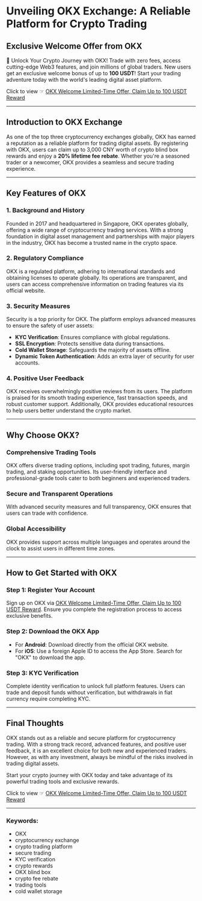 # Unveiling OKX Exchange: A Reliable Platform for Crypto Trading

## Exclusive Welcome Offer from OKX
🚀 Unlock Your Crypto Journey with OKX! Trade with zero fees, access cutting-edge Web3 features, and join millions of global traders. New users get an exclusive welcome bonus of up to **100 USDT**! Start your trading adventure today with the world's leading digital asset platform.  

Click to view ☞ [OKX Welcome Limited-Time Offer, Claim Up to 100 USDT Reward](https://bit.ly/OKXe)

---

## Introduction to OKX Exchange

As one of the top three cryptocurrency exchanges globally, OKX has earned a reputation as a reliable platform for trading digital assets. By registering with OKX, users can claim up to 3,000 CNY worth of crypto blind box rewards and enjoy a **20% lifetime fee rebate**. Whether you're a seasoned trader or a newcomer, OKX provides a seamless and secure trading experience.

---

## Key Features of OKX

### **1. Background and History**
Founded in 2017 and headquartered in Singapore, OKX operates globally, offering a wide range of cryptocurrency trading services. With a strong foundation in digital asset management and partnerships with major players in the industry, OKX has become a trusted name in the crypto space.

### **2. Regulatory Compliance**
OKX is a regulated platform, adhering to international standards and obtaining licenses to operate globally. Its operations are transparent, and users can access comprehensive information on trading features via its official website.

### **3. Security Measures**
Security is a top priority for OKX. The platform employs advanced measures to ensure the safety of user assets:
- **KYC Verification**: Ensures compliance with global regulations.
- **SSL Encryption**: Protects sensitive data during transactions.
- **Cold Wallet Storage**: Safeguards the majority of assets offline.
- **Dynamic Token Authentication**: Adds an extra layer of security for user accounts.

### **4. Positive User Feedback**
OKX receives overwhelmingly positive reviews from its users. The platform is praised for its smooth trading experience, fast transaction speeds, and robust customer support. Additionally, OKX provides educational resources to help users better understand the crypto market.

---

## Why Choose OKX?

### **Comprehensive Trading Tools**
OKX offers diverse trading options, including spot trading, futures, margin trading, and staking opportunities. Its user-friendly interface and professional-grade tools cater to both beginners and experienced traders.

### **Secure and Transparent Operations**
With advanced security measures and full transparency, OKX ensures that users can trade with confidence.

### **Global Accessibility**
OKX provides support across multiple languages and operates around the clock to assist users in different time zones.

---

## How to Get Started with OKX

### **Step 1: Register Your Account**
Sign up on OKX via [OKX Welcome Limited-Time Offer, Claim Up to 100 USDT Reward](https://bit.ly/OKXe). Ensure you complete the registration process to access exclusive benefits.

### **Step 2: Download the OKX App**
- For **Android**: Download directly from the official OKX website.  
- For **iOS**: Use a foreign Apple ID to access the App Store. Search for "OKX" to download the app.

### **Step 3: KYC Verification**
Complete identity verification to unlock full platform features. Users can trade and deposit funds without verification, but withdrawals in fiat currency require completing KYC.

---

## Final Thoughts

OKX stands out as a reliable and secure platform for cryptocurrency trading. With a strong track record, advanced features, and positive user feedback, it is an excellent choice for both new and experienced traders. However, as with any investment, always be mindful of the risks involved in trading digital assets.

Start your crypto journey with OKX today and take advantage of its powerful trading tools and exclusive rewards.

Click to view ☞ [OKX Welcome Limited-Time Offer, Claim Up to 100 USDT Reward](https://bit.ly/OKXe)

---
### Keywords: 
- OKX
- cryptocurrency exchange
- crypto trading platform
- secure trading
- KYC verification
- crypto rewards
- OKX blind box
- crypto fee rebate
- trading tools
- cold wallet storage
